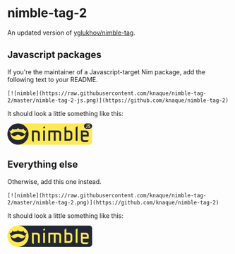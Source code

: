 # nimble-tag-2
An updated version of [yglukhov/nimble-tag](https://github.com/yglukhov/nimble-tag).


## Javascript packages
If you're the maintainer of a Javascript-target Nim package, add the following
text to your README.
```
[![nimble](https://raw.githubusercontent.com/knaque/nimble-tag-2/master/nimble-tag-2-js.png)](https://github.com/knaque/nimble-tag-2)
```
It should look a little something like this:

[![nimble](https://raw.githubusercontent.com/knaque/nimble-tag-2/master/nimble-tag-2-js.png)](https://github.com/knaque/nimble-tag-2)

## Everything else
Otherwise, add this one instead.
```
[![nimble](https://raw.githubusercontent.com/knaque/nimble-tag-2/master/nimble-tag-2.png)](https://github.com/knaque/nimble-tag-2)
```
It should look a little something like this:

[![nimble](https://raw.githubusercontent.com/knaque/nimble-tag-2/master/nimble-tag-2.png)](https://github.com/knaque/nimble-tag-2)